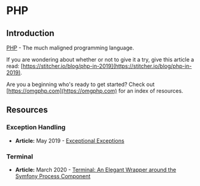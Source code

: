 # PHP

## Introduction

[PHP](https://vuejs.org/) - The much maligned programming language.

If you are wondering about whether or not to give it a try, give this article a read: [https://stitcher.io/blog/php-in-2019](https://stitcher.io/blog/php-in-2019).

Are you a beginning who's ready to get started? Check out [https://omgphp.com](https://omgphp.com) for an index of resources.

## Resources

### Exception Handling

* **Article:** May 2019 - [Exceptional Exceptions](https://engagor.github.io/blog/2019/05/22/exceptional-exceptions/)

### Terminal

* **Article:** March 2020 - [Terminal: An Elegant Wrapper around the Symfony Process Component](https://laravel-news.com/terminal-an-elegant-wrapper-around-the-symfony-process-component)
